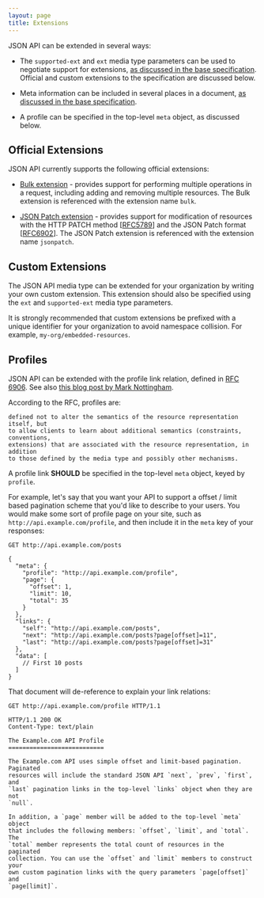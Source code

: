 ```yaml
---
layout: page
title: Extensions
---
```


JSON API can be extended in several ways:

* The `supported-ext` and `ext` media type parameters can be used to negotiate
  support for extensions,
  [as discussed in the base specification](/format#extending).
  Official and custom extensions to the specification are discussed below.

* Meta information can be included in several places in a document,
  [as discussed in the base specification](/format/#document-structure-meta).

* A profile can be specified in the top-level `meta` object, as discussed below.

## Official Extensions <a href="#official-extensions" id="official-extensions" class="headerlink"></a>

JSON API currently supports the following official extensions:

* [Bulk extension](/extensions/bulk/) - provides support for performing multiple
  operations in a request, including adding and removing multiple resources.
  The Bulk extension is referenced with the extension name `bulk`.

* [JSON Patch extension](/extensions/jsonpatch/) - provides support for
  modification of resources with the HTTP PATCH method
  [[RFC5789](http://tools.ietf.org/html/rfc5789)] and the JSON Patch format
  [[RFC6902](http://tools.ietf.org/html/rfc6902)]. The JSON Patch extension is
  referenced with the extension name `jsonpatch`.

## Custom Extensions <a href="#custom-extensions" id="custom-extensions" class="headerlink"></a>

The JSON API media type can be extended for your organization by writing your
own custom extension. This extension should also be specified using the `ext`
and `supported-ext` media type parameters.

It is strongly recommended that custom extensions be prefixed with a unique
identifier for your organization to avoid namespace collision. For example,
`my-org/embedded-resources`.

## Profiles <a href="#profiles" id="profiles" class="headerlink"></a>

JSON API can be extended with the profile link relation, defined in [RFC
6906](http://tools.ietf.org/html/rfc6906). See also [this blog post by Mark
Nottingham](http://www.mnot.net/blog/2012/04/17/profiles).

According to the RFC, profiles are:

```text
defined not to alter the semantics of the resource representation itself, but
to allow clients to learn about additional semantics (constraints, conventions,
extensions) that are associated with the resource representation, in addition
to those defined by the media type and possibly other mechanisms.
```

A profile link **SHOULD** be specified in the top-level `meta` object, keyed
by `profile`.

For example, let's say that you want your API to support a offset / limit
based pagination scheme that you'd like to describe to your users. You would
make some sort of profile page on your site, such as
`http://api.example.com/profile`, and then include it in the `meta` key of
your responses:

```text
GET http://api.example.com/posts

{
  "meta": {
    "profile": "http://api.example.com/profile",
    "page": {
      "offset": 1,
      "limit": 10,
      "total": 35
    }
  },
  "links": {
    "self": "http://api.example.com/posts",
    "next": "http://api.example.com/posts?page[offset]=11",
    "last": "http://api.example.com/posts?page[offset]=31"
  },
  "data": [
    // First 10 posts
  ]
}
```

That document will de-reference to explain your link relations:

```http
GET http://api.example.com/profile HTTP/1.1
```

```text
HTTP/1.1 200 OK
Content-Type: text/plain

The Example.com API Profile
===========================

The Example.com API uses simple offset and limit-based pagination. Paginated
resources will include the standard JSON API `next`, `prev`, `first`, and
`last` pagination links in the top-level `links` object when they are not
`null`.

In addition, a `page` member will be added to the top-level `meta` object
that includes the following members: `offset`, `limit`, and `total`. The
`total` member represents the total count of resources in the paginated
collection. You can use the `offset` and `limit` members to construct your
own custom pagination links with the query parameters `page[offset]` and
`page[limit]`.
```
